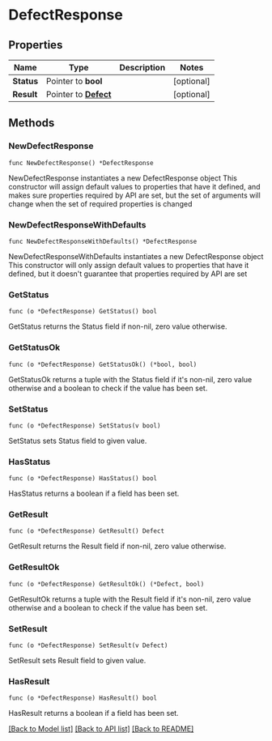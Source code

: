 # DefectResponse

## Properties

Name | Type | Description | Notes
------------ | ------------- | ------------- | -------------
**Status** | Pointer to **bool** |  | [optional] 
**Result** | Pointer to [**Defect**](Defect.md) |  | [optional] 

## Methods

### NewDefectResponse

`func NewDefectResponse() *DefectResponse`

NewDefectResponse instantiates a new DefectResponse object
This constructor will assign default values to properties that have it defined,
and makes sure properties required by API are set, but the set of arguments
will change when the set of required properties is changed

### NewDefectResponseWithDefaults

`func NewDefectResponseWithDefaults() *DefectResponse`

NewDefectResponseWithDefaults instantiates a new DefectResponse object
This constructor will only assign default values to properties that have it defined,
but it doesn't guarantee that properties required by API are set

### GetStatus

`func (o *DefectResponse) GetStatus() bool`

GetStatus returns the Status field if non-nil, zero value otherwise.

### GetStatusOk

`func (o *DefectResponse) GetStatusOk() (*bool, bool)`

GetStatusOk returns a tuple with the Status field if it's non-nil, zero value otherwise
and a boolean to check if the value has been set.

### SetStatus

`func (o *DefectResponse) SetStatus(v bool)`

SetStatus sets Status field to given value.

### HasStatus

`func (o *DefectResponse) HasStatus() bool`

HasStatus returns a boolean if a field has been set.

### GetResult

`func (o *DefectResponse) GetResult() Defect`

GetResult returns the Result field if non-nil, zero value otherwise.

### GetResultOk

`func (o *DefectResponse) GetResultOk() (*Defect, bool)`

GetResultOk returns a tuple with the Result field if it's non-nil, zero value otherwise
and a boolean to check if the value has been set.

### SetResult

`func (o *DefectResponse) SetResult(v Defect)`

SetResult sets Result field to given value.

### HasResult

`func (o *DefectResponse) HasResult() bool`

HasResult returns a boolean if a field has been set.


[[Back to Model list]](../README.md#documentation-for-models) [[Back to API list]](../README.md#documentation-for-api-endpoints) [[Back to README]](../README.md)


